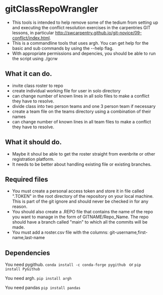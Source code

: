 # gitClassRepoWrangler
* This tools is intended to help remove some of the tedium from setting up and executing the conflict resolution exercises in the carpentries GIT lessons, in particular http://swcarpentry.github.io/git-novice/09-conflict/index.html.
* This is a commandline tools that uses argh.  You can get help for the basic and sub commands by using the --help flag.  
* With appropriate permissions and depencies, you should be able to run the script using ./gcrw

## What it can do.
* invite class roster to repo
* create individual working file for user in solo directory      
* can change number of known lines in all solo files to make a conflict they have to resolve.
* divide class into two person teams and one 3 person team if necessary
* create a team file on the teams directory using a combination of their names 
* can change number of known lines in all team files to make a conflict they have to resolve. 

## What it should do.
* Maybe it shoul be able to get the roster straight from evenbrite or other registration platform.
* It needs to be better about handling existing file or existing branches.


     
## Required files
* You must create a personal access token and store it in file called ".TOKEN" in the root directory of the repository on your local machine. This is part of the git ignore and should never be checked in for any reason.
* You should also create a .REPO file that contains the name of the repo you want to manage in the form of GITNAME/Repo_Name. The repo should have a branch called "main" to which all the commits will be made.
* You must add a roster.csv file with the columns: git-username,first-name,last-name

## Dependencies
You need pygithub. 
   `conda install -c conda-forge pygithub `
or
   `pip install PyGithub`

You need argh.
   `pip install argh`
    
You need pandas
   `pip install pandas`

